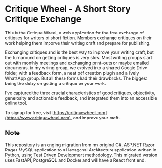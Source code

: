 # Critique Wheel - A Short Story Critique Exchange

This is the Critique Wheel, a web application for the free exchange of critiques for writers of short fiction.
Members exchange critiques on their work helping them imporve their writing craft and prepare for publishing.

Exchanging critiques and is the best way to improve your writing craft, but the turnaround on getting critiques is very slow. Most writing groups start out with monthly meetings and exchanging print-outs or maybe emailed documents. In my writng group, we evolved into a shared Google Drive folder, with a feedback form, a neat pdf creation plugin and a lively WhatsApp group. But all these forms had their drawbacks. The biggest being the delay on getting a critique on your work.

I’ve captured the three crucial characteristics of good critiques, objectivity, generosity and actionable feedback, and integrated them into an accessible online tool.

To signup for free, visit [https://critiquewheel.com](https://www.critiquewheel.com), and improve your craft.

## Note

This repository is an onging migration from my original C#, ASP.NET Razor Pages  MySQL application to a Hexagonal Architecture application written in Python, using Test Driven Development methodology. This migrated version uses FastAPI, PostgreSQL and Docker and will have a React front end.

